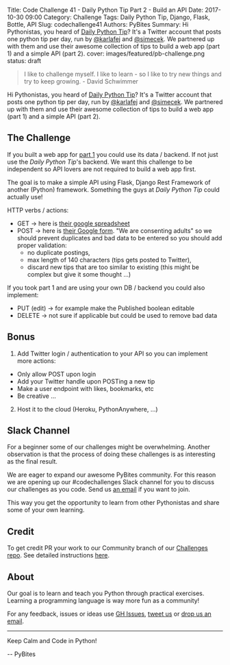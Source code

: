 Title: Code Challenge 41 - Daily Python Tip Part 2 - Build an API
Date: 2017-10-30 09:00
Category: Challenge
Tags: Daily Python Tip, Django, Flask, Bottle, API
Slug: codechallenge41
Authors: PyBites
Summary: Hi Pythonistas, you heard of [Daily Python Tip](https://twitter.com/python_tip)? It's a Twitter account that posts one python tip per day, run by [@karlafej](https://twitter.com/karlafej) and [@simecek](https://twitter.com/simecek). We partnered up with them and use their awesome collection of tips to build a web app (part 1) and a simple API (part 2).
cover: images/featured/pb-challenge.png
status: draft

> I like to challenge myself. I like to learn - so I like to try new things and try to keep growing. - David Schwimmer

Hi Pythonistas, you heard of [Daily Python Tip](https://twitter.com/python_tip)? It's a Twitter account that posts one python tip per day, run by [@karlafej](https://twitter.com/karlafej) and [@simecek](https://twitter.com/simecek). We partnered up with them and use their awesome collection of tips to build a web app (part 1) and a simple API (part 2).

## The Challenge

If you built a web app for [part 1](https://pybit.es/codechallenge40.html) you could use its data / backend. If not just use the *Daily Python Tip*'s backend. We want this challenge to be independent so API lovers are not required to build a web app first.

The goal is to make a simple API using Flask, Django Rest Framework of another (Python) framework. Something the guys at *Daily Python Tip* could actually use!

HTTP verbs / actions:
- GET -> here is [their google spreadsheet](https://t.co/oARrOmrin7)
- POST -> here is [their Google form](https://docs.google.com/forms/d/e/1FAIpQLScsHklRH2-uplGYH_vxhtIin-zJS44bXQkAWCH7_N7nUdrGXw/viewform). "We are consenting adults" so we should prevent duplicates and bad data to be entered so you should add proper validation:
	- no duplicate postings,
	- max length of 140 characters (tips gets posted to Twitter),
	- discard new tips that are too similar to existing (this might be complex but give it some thought ...)

If you took part 1 and are using your own DB / backend you could also implement:
- PUT (edit) -> for example make the Published boolean editable
- DELETE -> not sure if applicable but could be used to remove bad data

## Bonus

1. Add Twitter login / authentication to your API so you can implement more actions:
- Only allow POST upon login
- Add your Twitter handle upon POSTing a new tip
- Make a user endpoint with likes, bookmarks, etc
- Be creative ...
2. Host it to the cloud (Heroku, PythonAnywhere, ...)

## Slack Channel

For a beginner some of our challenges might be overwhelming. Another observation is that the process of doing these challenges is as interesting as the final result.

We are eager to expand our awesome PyBites community. For this reason we are opening up our #codechallenges Slack channel for you to discuss our challenges as you code. Send us [an email](mailto:pybitesblog@gmail.com) if you want to join.

This way you get the opportunity to learn from other Pythonistas and share some of your own learning.

## Credit

To get credit PR your work to our Community branch of our [Challenges repo](https://github.com/pybites/challenges). See detailed instructions [here](https://github.com/pybites/challenges/blob/master/INSTALL.md).

## About

Our goal is to learn and teach you Python through practical exercises. Learning a programming language is way more fun as a community!

For any feedback, issues or ideas use [GH Issues](https://github.com/pybites/challenges/issues), [tweet us](https://twitter.com/pybites) or [drop us an email](mailto:pybitesblog@gmail.com).

---

Keep Calm and Code in Python!

-- PyBites
